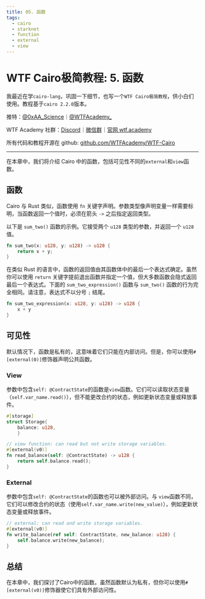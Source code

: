 ```yaml
---
title: 05. 函数
tags:
  - cairo
  - starknet
  - function
  - external
  - view
---
```


# WTF Cairo极简教程: 5. 函数

我最近在学`cairo-lang`，巩固一下细节，也写一个`WTF Cairo极简教程`，供小白们使用。教程基于`cairo 2.2.0`版本。

推特：[@0xAA_Science](https://twitter.com/0xAA_Science)｜[@WTFAcademy_](https://twitter.com/WTFAcademy_)

WTF Academy 社群：[Discord](https://discord.gg/5akcruXrsk)｜[微信群](https://docs.google.com/forms/d/e/1FAIpQLSe4KGT8Sh6sJ7hedQRuIYirOoZK_85miz3dw7vA1-YjodgJ-A/viewform?usp=sf_link)｜[官网 wtf.academy](https://wtf.academy)

所有代码和教程开源在 github: [github.com/WTFAcademy/WTF-Cairo](https://github.com/WTFAcademy/WTF-Cairo)

---

在本章中，我们将介绍 Cairo 中的函数，包括可见性不同的`external`和`view`函数。

## 函数

Cairo 与 Rust 类似，函数使用 `fn` 关键字声明。参数类型像声明变量一样需要标明，当函数返回一个值时，必须在箭头 `->` 之后指定返回类型。

以下是 `sum_two()` 函数的示例。它接受两个 `u128` 类型的参数，并返回一个 `u128` 值。

```rust
fn sum_two(x: u128, y: u128) -> u128 {
    return x + y;
}
```

在类似 Rust 的语言中，函数的返回值由其函数体中的最后一个表达式确定。虽然你可以使用 `return` 关键字提前退出函数并指定一个值，但大多数函数会隐式返回最后一个表达式。下面的 `sum_two_expression()` 函数与 `sum_two()` 函数的行为完全相同。请注意，表达式不以分号 `;` 结尾。

```rust
fn sum_two_expression(x: u128, y: u128) -> u128 {
    x + y
}
```

## 可见性

默认情况下，函数是私有的，这意味着它们只能在内部访问。但是，你可以使用`#[external(0)]`修饰器声明公共函数。

### View

参数中包含`self: @ContractState`的函数是`view`函数。它们可以读取状态变量（`self.var_name.read()`），但不能更改合约的状态，例如更新状态变量或释放事件。

```rust
#[storage]
struct Storage{
    balance: u128,
    }

// view function: can read but not write storage variables.
#[external(v0)]
fn read_balance(self: @ContractState) -> u128 {
    return self.balance.read();
}
```

### External

参数中包含`self: @ContractState`的函数也可以被外部访问。与 `view`函数不同，它们可以修改合约的状态（使用`self.var_name.write(new_value)`），例如更新状态变量或释放事件。

```rust
// external: can read and write storage variables.
#[external(v0)]
fn write_balance(ref self: ContractState, new_balance: u128) {
    self.balance.write(new_balance);
}
```

## 总结

在本章中，我们探讨了Cairo中的函数。虽然函数默认为私有，但你可以使用`#[external(v0)]`修饰器使它们具有外部访问性。